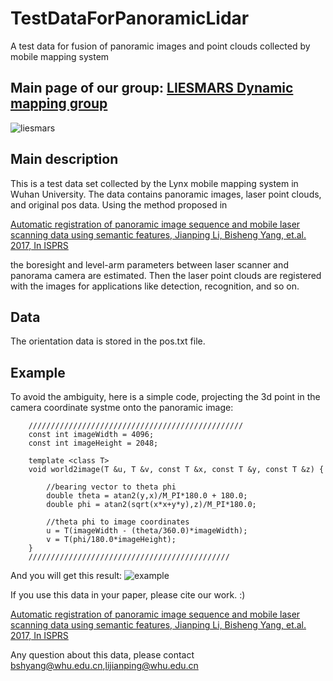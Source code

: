 # TestDataForPanoramicLidar

A test data for fusion of panoramic images and point clouds collected by mobile mapping system

## Main page of our group: [LIESMARS Dynamic mapping group](http://www.bshyang.com)
![liesmars](https://raw.githubusercontent.com/kafeiyin00/TestDataForPanoramicLidar/master/src/liesmars.jpg)



## Main description
This is a test data set collected by the Lynx mobile mapping system in Wuhan University.
The data contains panoramic images, laser point clouds, and original pos data.
Using the method proposed in

[Automatic registration of panoramic image sequence and mobile laser scanning data using semantic features, Jianping Li, Bisheng Yang, et.al. 2017, In ISPRS](https://www.sciencedirect.com/science/article/pii/S0924271617303829)

the boresight and level-arm parameters between laser scanner and panorama camera are estimated.
Then the laser point clouds are registered with the images for applications like detection,
recognition, and so on.

## Data
The orientation data is stored in the pos.txt file.

## Example
To avoid the ambiguity,  here is a simple code, projecting the 3d point in the camera coordinate systme onto the panoramic image:

```
    ////////////////////////////////////////////////
    const int imageWidth = 4096;
    const int imageHeight = 2048;

    template <class T>
    void world2image(T &u, T &v, const T &x, const T &y, const T &z) {

        //bearing vector to theta phi
        double theta = atan2(y,x)/M_PI*180.0 + 180.0;
        double phi = atan2(sqrt(x*x+y*y),z)/M_PI*180.0;

        //theta phi to image coordinates
        u = T(imageWidth - (theta/360.0)*imageWidth);
        v = T(phi/180.0*imageHeight);
    }
    /////////////////////////////////////////////

```

And you will get this result:
![example](https://raw.githubusercontent.com/kafeiyin00/TestDataForPanoramicLidar/master/src/example.jpg)

If you use this data in your paper, please cite our work. :)

[Automatic registration of panoramic image sequence and mobile laser scanning data using semantic features, Jianping Li, Bisheng Yang, et.al. 2017, In ISPRS](https://www.sciencedirect.com/science/article/pii/S0924271617303829)

Any question about this data, please contact bshyang@whu.edu.cn,lijianping@whu.edu.cn
